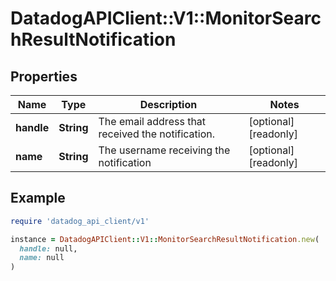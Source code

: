 # DatadogAPIClient::V1::MonitorSearchResultNotification

## Properties

| Name       | Type       | Description                                       | Notes                |
| ---------- | ---------- | ------------------------------------------------- | -------------------- |
| **handle** | **String** | The email address that received the notification. | [optional][readonly] |
| **name**   | **String** | The username receiving the notification           | [optional][readonly] |

## Example

```ruby
require 'datadog_api_client/v1'

instance = DatadogAPIClient::V1::MonitorSearchResultNotification.new(
  handle: null,
  name: null
)
```
